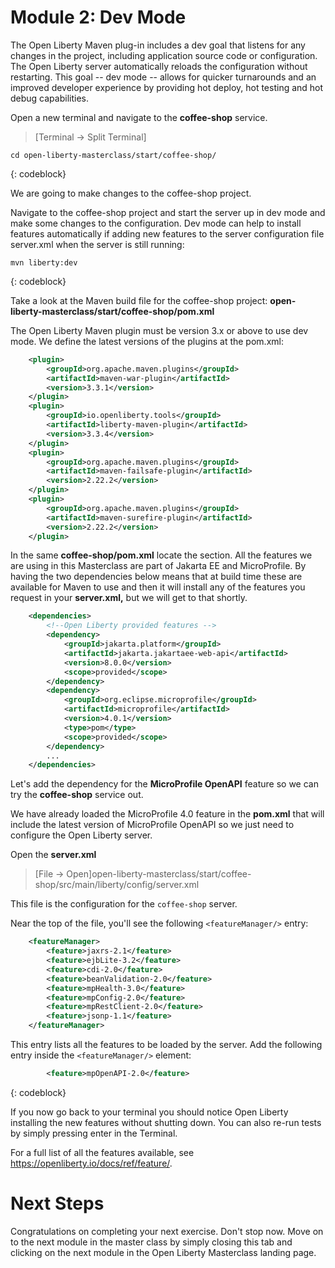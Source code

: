 # Module 2: Dev Mode

The Open Liberty Maven plug-in includes a dev goal that listens for any changes in the project, including application source code or configuration. The Open Liberty server automatically reloads the configuration without restarting. This goal -- dev mode -- allows for quicker turnarounds and an improved developer experience by providing hot deploy, hot testing and hot debug capabilities.

Open a new terminal and navigate to the **coffee-shop** service.

> [Terminal -> Split Terminal]

```
cd open-liberty-masterclass/start/coffee-shop/
```
{: codeblock}

We are going to make changes to the coffee-shop project.

Navigate to the coffee-shop project and start the server up in dev mode and make some changes to the configuration. 
Dev mode can help to install features automatically if adding new features to the server configuration file server.xml when the server is still running:
```
mvn liberty:dev
```
{: codeblock}

Take a look at the Maven build file for the coffee-shop project: **open-liberty-masterclass/start/coffee-shop/pom.xml**

The Open Liberty Maven plugin must be version 3.x or above to use dev mode. We define the latest versions of the plugins at the pom.xml:

```XML
    <plugin>
        <groupId>org.apache.maven.plugins</groupId>
        <artifactId>maven-war-plugin</artifactId>
        <version>3.3.1</version>
    </plugin>
    <plugin>
        <groupId>io.openliberty.tools</groupId>
        <artifactId>liberty-maven-plugin</artifactId>
        <version>3.3.4</version>
    </plugin>
    <plugin>
        <groupId>org.apache.maven.plugins</groupId>
        <artifactId>maven-failsafe-plugin</artifactId>
        <version>2.22.2</version>
    </plugin>   
    <plugin>
        <groupId>org.apache.maven.plugins</groupId>
        <artifactId>maven-surefire-plugin</artifactId>
        <version>2.22.2</version>
    </plugin>
```
 

In the same **coffee-shop/pom.xml** locate the **<dependencies/>** section.  All the features we are using in this Masterclass are part of Jakarta EE and MicroProfile. By having the two dependencies below means that at build time these are available for Maven to use and then it will install any of the features you request in your **server.xml,** but we will get to that shortly.

``` XML
    <dependencies>
        <!--Open Liberty provided features -->
        <dependency>
            <groupId>jakarta.platform</groupId>
            <artifactId>jakarta.jakartaee-web-api</artifactId>
            <version>8.0.0</version>
            <scope>provided</scope>
        </dependency>
        <dependency>
            <groupId>org.eclipse.microprofile</groupId>
            <artifactId>microprofile</artifactId>
            <version>4.0.1</version>
            <type>pom</type>
            <scope>provided</scope>
        </dependency> 
        ...
    </dependencies>
```

Let's add the dependency for the **MicroProfile OpenAPI** feature so we can try the **coffee-shop** service out.

We have already loaded the MicroProfile 4.0 feature in the **pom.xml** that will include the latest version of MicroProfile OpenAPI so we just need to configure the Open Liberty server.

Open the **server.xml**

> [File -> Open]open-liberty-masterclass/start/coffee-shop/src/main/liberty/config/server.xml


This file is the configuration for the `coffee-shop` server.

Near the top of the file, you'll see the following `<featureManager/>` entry:

```XML
    <featureManager>
        <feature>jaxrs-2.1</feature>
        <feature>ejbLite-3.2</feature>
        <feature>cdi-2.0</feature>
        <feature>beanValidation-2.0</feature>
        <feature>mpHealth-3.0</feature>
        <feature>mpConfig-2.0</feature>
        <feature>mpRestClient-2.0</feature>
        <feature>jsonp-1.1</feature>
    </featureManager>
```
This entry lists all the features to be loaded by the server.  Add the following entry inside the `<featureManager/>` element:

```XML
        <feature>mpOpenAPI-2.0</feature>
```
{: codeblock}

If you now go back to your terminal you should notice Open Liberty installing the new features without shutting down. You can also re-run tests by simply pressing enter in the Terminal. 

For a full list of all the features available, see https://openliberty.io/docs/ref/feature/.

# Next Steps

Congratulations on completing your next exercise. Don't stop now. Move on to the next module in the master class by simply closing this tab and clicking on the next module in the Open Liberty Masterclass landing page.
